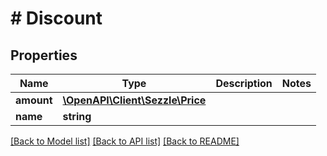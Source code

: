 # # Discount

## Properties

Name | Type | Description | Notes
------------ | ------------- | ------------- | -------------
**amount** | [**\OpenAPI\Client\Sezzle\Price**](Price.md) |  |
**name** | **string** |  |

[[Back to Model list]](../../README.md#models) [[Back to API list]](../../README.md#endpoints) [[Back to README]](../../README.md)

